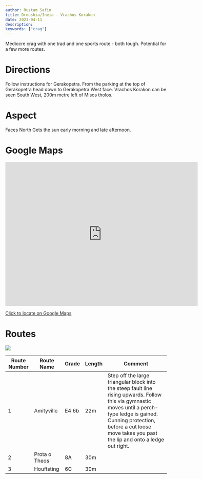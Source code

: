 ```yaml
---
author: Rustam Safin
title: Droushia/Ineia - Vrachos Korakon
date: 2023-04-11
description:
keywords: ["crag"]
---
```


Mediocre crag with one trad and one sports route - both tough. Potential for a few more routes.

# Directions

Follow instructions for Gerakopetra. From the parking at the top of Gerakopetra head down to Gerakopetra West face. Vrachos Korakon can be seen South West, 200m metre left of Misos tholos.

# Aspect

Faces North Gets the sun early morning and late afternoon.

# Google Maps

<iframe src="https://www.google.com/maps/embed?pb=!1m17!1m12!1m3!1d4236.074438596628!2d32.36623331523924!3d34.9652939803674!2m3!1f0!2f0!3f0!3m2!1i1024!2i768!4f13.1!3m2!1m1!2zMzTCsDU3JzU1LjEiTiAzMsKwMjInMDYuMyJF!5e1!3m2!1sen!2s!4v1681204961592!5m2!1sen!2s" width="600" height="450" style="border:0;" allowfullscreen="" loading="lazy" referrerpolicy="no-referrer-when-downgrade"></iframe>

[Click to locate on Google Maps](https://goo.gl/maps/F4S11o2Zqk5rcFK68)


# Routes 

![](/droushia/dr_cw_1.jpg)


| Route Number | Route Name    | Grade | Length | Comment                                                                                                                                                                                                                                          |
| ------------ | ------------- | ----- | ------ | ------------------------------------------------------------------------------------------------------------------------------------------------------------------------------------------------------------------------------------------------ |
| 1            | Amityville    | E4 6b | 22m    | Step off the large triangular block into the steep fault line rising upwards. Follow this via gymnastic moves until a perch-type ledge is gained. Cunning protection, before a cut loose move takes you past the lip and onto a ledge out right. |
| 2            | Prota o Theos | 8A    | 30m    |                                                                                                                                                                                                                                                  |
| 3            | Houftsting    | 6C    | 30m    |                                                                                                                                                                                                                                                  |